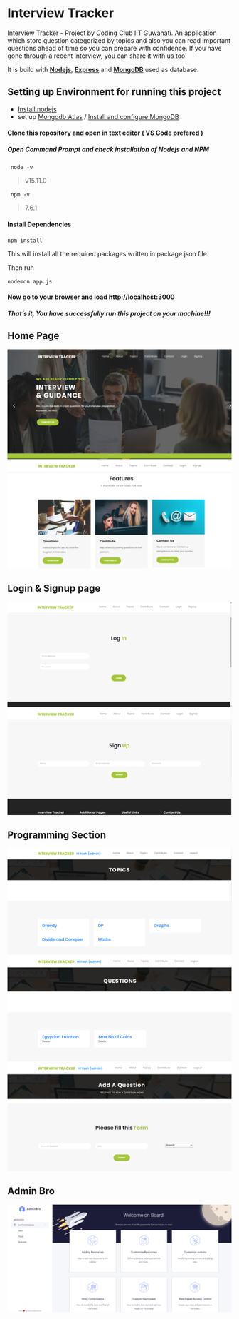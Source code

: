 # Interview Tracker

Interview Tracker - Project by Coding Club IIT Guwahati.
An application which store question categorized by topics and also  you can read important questions ahead of time so you can prepare with confidence. If you have gone through a recent interview, you can share it with us too!

   It is build with [**Nodejs**](https://nodejs.org), [**Express**](https://expressjs.com) and [**MongoDB**](https://www.mongodb.com/) used as database.
   
## Setting up Environment for running this project
  * [Install nodejs](https://nodejs.org/en/download/package-manager/#windows)
  * set up  [Mongodb Atlas](https://www.knowi.com/blog/getting-started-with-mongodb-atlas-overview-and-tutorial/) / [Install and configure MongoDB](https://medium.com/@LondonAppBrewery/how-to-download-install-mongodb-on-windows-4ee4b3493514)


#### Clone this repository and open in text editor ( VS Code prefered )  
 
 ##### Open Command Prompt and check installation of Nodejs and NPM
    
   > 
     node -v
   > v15.11.0
     
   
   > 
     npm -v
   > 7.6.1
  
  #### Install Dependencies 
    npm install
This will install all the required packages written in package.json file.

Then run

    nodemon app.js
    
 #### Now go to your browser and load http://localhost:3000 
 ##### That’s it, You have successfully run this project on your machine!!!
 
 ## Home Page 
 ![home page-1](https://github.com/yashguptaji/InterviewTracker/blob/main/uploads/1.png)
 ![home page-2](https://github.com/yashguptaji/InterviewTracker/blob/main/uploads/2.png)



 ## Login & Signup page
 ![login](https://github.com/yashguptaji/InterviewTracker/blob/main/uploads/4.png)
 ![sign up](https://github.com/yashguptaji/InterviewTracker/blob/main/uploads/3.png)



 ## Programming Section
 ![programming-1](https://github.com/yashguptaji/InterviewTracker/blob/main/uploads/5.png)
 ![programming-2](https://github.com/yashguptaji/InterviewTracker/blob/main/uploads/6.png)
 ![programming-3](https://github.com/yashguptaji/InterviewTracker/blob/main/uploads/7.png)
 
 

 
 
 ## Admin Bro
  ![admin bro](https://github.com/yashguptaji/InterviewTracker/blob/main/uploads/8.png)



